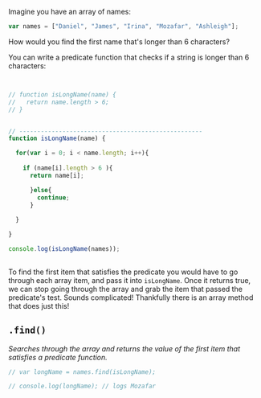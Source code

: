 Imagine you have an array of names:

```js
var names = ["Daniel", "James", "Irina", "Mozafar", "Ashleigh"];
```

How would you find the first name that's longer than 6 characters?

You can write a predicate function that checks if a string is longer than 6 characters:

```js


// function isLongName(name) {
//   return name.length > 6;
// }


// ---------------------------------------------------
function isLongName(name) {

  for(var i = 0; i < name.length; i++){
      
    if (name[i].length > 6 ){
      return name[i];

      }else{
        continue;
      }
      
  }

}

console.log(isLongName(names));
  
```

To find the first item that satisfies the predicate you would have to go through each array item, and pass it into `isLongName`. Once it returns true, we can stop going through the array and grab the item that passed the predicate's test. Sounds complicated! Thankfully there is an array method that does just this!

## `.find()`

_Searches through the array and returns the value of the first item that satisfies a predicate function._

```js
// var longName = names.find(isLongName);

// console.log(longName); // logs Mozafar
```
